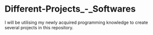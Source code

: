 # Different-Projects_-_Softwares
I will be utilising my newly acquired programming knowledge to create several projects in this repository.
